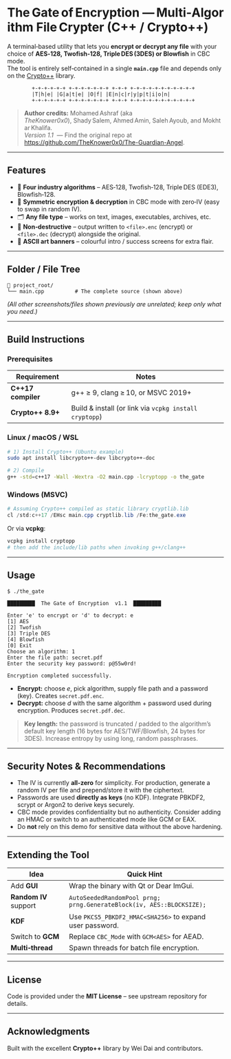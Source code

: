 # The Gate of Encryption — Multi‑Algorithm File Crypter (C++ / Crypto++)

A terminal‑based utility that lets you **encrypt or decrypt any file** with your choice of **AES‑128, Twofish‑128, Triple DES (3DES) or Blowfish** in CBC mode.  
The tool is entirely self‑contained in a single **`main.cpp`** file and depends only on the [Crypto++](https://www.cryptopp.com/) library.

```
        +-+-+-+-+-+ +-+-+-+-+-+-+ +-+-+ +-+-+-+-+-+-+-+-+-+-+
        |T|h|e| |G|a|t|e| |O|f| |E|n|c|r|y|p|t|i|o|n|
        +-+-+-+-+-+ +-+-+-+-+-+-+ +-+-+ +-+-+-+-+-+-+-+-+-+-+
```

> **Author credits:** Mohamed Ashraf (aka *TheKnower0x0*), Shady Salem, Ahmed Amin, Saleh Ayoub, and Mokhtar Khalifa.  
> *Version 1.1*  — Find the original repo at <https://github.com/TheKnower0x0/The-Guardian-Angel>.

---

## Features

- 🔑 **Four industry algorithms** – AES‑128, Twofish‑128, Triple DES (EDE3), Blowfish‑128.
- 🔐 **Symmetric encryption & decryption** in CBC mode with zero‑IV (easy to swap in random IV).
- 🗂️ **Any file type** – works on text, images, executables, archives, etc.
- 💾 **Non‑destructive** – output written to `<file>.enc` (encrypt) or `<file>.dec` (decrypt) alongside the original.
- 🎨 **ASCII art banners** – colourful intro / success screens for extra flair.

---

## Folder / File Tree

```
📁 project_root/
└── main.cpp          # The complete source (shown above)
```

*(All other screenshots/files shown previously are unrelated; keep only what you need.)*

---

## Build Instructions

### Prerequisites

| Requirement | Notes |
|-------------|-------|
| **C++17 compiler** | g++ ≥ 9, clang ≥ 10, or MSVC 2019+ |
| **Crypto++ 8.9+** | Build & install (or link via `vcpkg install cryptopp`) |

### Linux / macOS / WSL

```bash
# 1) Install Crypto++ (Ubuntu example)
sudo apt install libcrypto++-dev libcrypto++-doc

# 2) Compile
g++ -std=c++17 -Wall -Wextra -O2 main.cpp -lcryptopp -o the_gate
```

### Windows (MSVC)

```powershell
# Assuming Crypto++ compiled as static library cryptlib.lib
cl /std:c++17 /EHsc main.cpp cryptlib.lib /Fe:the_gate.exe
```

Or via **vcpkg**:

```bash
vcpkg install cryptopp
# then add the include/lib paths when invoking g++/clang++
```

---

## Usage

```text
$ ./the_gate

█████████  The Gate of Encryption  v1.1  █████████

Enter 'e' to encrypt or 'd' to decrypt: e
[1] AES
[2] Twofish
[3] Triple DES
[4] Blowfish
[0] Exit
Choose an algorithm: 1
Enter the file path: secret.pdf
Enter the security key password: p@55w0rd!

Encryption completed successfully.
```

- **Encrypt:** choose *e*, pick algorithm, supply file path and a password (key).  Creates `secret.pdf.enc`.
- **Decrypt:** choose *d* with the same algorithm + password used during encryption.  Produces `secret.pdf.dec`.

> **Key length:** the password is truncated / padded to the algorithm’s default key length (16 bytes for AES/TWF/Blowfish, 24 bytes for 3DES).  Increase entropy by using long, random passphrases.

---

## Security Notes & Recommendations

* The IV is currently **all‑zero** for simplicity.  For production, generate a random IV per file and prepend/store it with the ciphertext.
* Passwords are used **directly as keys** (no KDF).  Integrate PBKDF2, scrypt or Argon2 to derive keys securely.
* CBC mode provides confidentiality but no authenticity.  Consider adding an HMAC or switch to an authenticated mode like GCM or EAX.
* Do **not** rely on this demo for sensitive data without the above hardening.

---

## Extending the Tool

| Idea | Quick Hint |
|------|-----------|
| Add **GUI** | Wrap the binary with Qt or Dear ImGui. |
| **Random IV** support | `AutoSeededRandomPool prng; prng.GenerateBlock(iv, AES::BLOCKSIZE);` |
| **KDF** | Use `PKCS5_PBKDF2_HMAC<SHA256>` to expand user password. |
| Switch to **GCM** | Replace `CBC_Mode` with `GCM<AES>` for AEAD. |
| **Multi‑thread** | Spawn threads for batch file encryption. |

---

## License

Code is provided under the **MIT License** – see upstream repository for details.

---

## Acknowledgments

Built with the excellent **Crypto++** library by Wei Dai and contributors.
